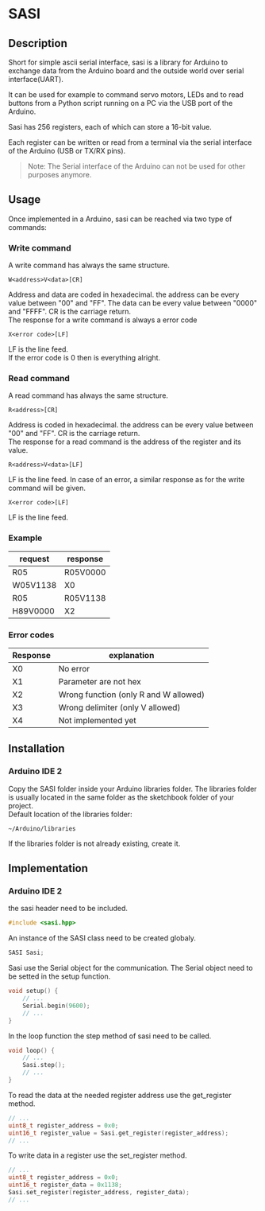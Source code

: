 # SASI
## Description
Short for simple ascii serial interface, sasi is a library for Arduino to exchange data from the Arduino board and the outside world over serial interface(UART).

It can be used for example to command servo motors, LEDs and to read buttons from a Python script running on a PC via the USB port of the Arduino.

Sasi has 256 registers, each of which can store a 16-bit value.

Each register can be written or read from a terminal via the serial interface of the Arduino (USB or TX/RX pins).

>Note: The Serial interface of the Arduino can not be used for other purposes anymore.

## Usage
Once implemented in a Arduino, sasi can be reached via two type of commands:
### Write command
A write command has always the same structure. 
~~~
W<address>V<data>[CR]
~~~
Address and data are coded in hexadecimal.
the address can be every value between "00" and "FF".
The data can be every value between "0000" and "FFFF".
CR is the carriage return.
<br>
The response for a write command is always a error code
~~~
X<error code>[LF]
~~~
LF is the line feed.
<br>
If the error code is 0 then is everything alright.

### Read command
A read command has always the same structure. 
~~~
R<address>[CR]
~~~
Address is coded in hexadecimal.
the address can be every value between "00" and "FF".
CR is the carriage return.
<br>
The response for a read command is the address of the register and its value. 
~~~
R<address>V<data>[LF]
~~~
LF is the line feed.
In case of an error, a similar response as for the write command will be given.
~~~
X<error code>[LF]
~~~
LF is the line feed.

### Example
|request  |response  |
|---------|----------|
|R05      |R05V0000  |
|W05V1138 |X0        |
|R05      |R05V1138  |
|H89V0000 |X2        |

### Error codes
|Response|explanation |
|--------|----------|
|X0      |No error  |
|X1      |Parameter are not hex|      |
|X2      |Wrong function (only R and W allowed)|
|X3      |Wrong delimiter (only V allowed)       |
|X4      |Not implemented yet|
## Installation
### Arduino IDE 2
Copy the SASI folder inside your Arduino libraries folder. The libraries folder is usually located in the same folder as the sketchbook folder of your project. <br>
Default location of the libraries folder:
~~~
~/Arduino/libraries
~~~
If the libraries folder is not already existing, create it.

## Implementation
### Arduino IDE 2
the sasi header need to be included.
~~~c++
#include <sasi.hpp>
~~~
An instance of the SASI class need to be created globaly.
~~~c++
SASI Sasi;
~~~ 
Sasi use the Serial object for the communication.
The Serial object need to be setted in the setup function.
~~~c++
void setup() {
    // ...
    Serial.begin(9600); 
    // ...
}
~~~
In the loop function the step method of sasi need to be called.
~~~c++
void loop() {
    // ...
    Sasi.step();
    // ...
}
~~~
To read the data at the needed register address use the get_register method.
~~~c++
// ...
uint8_t register_address = 0x0;
uint16_t register_value = Sasi.get_register(register_address);
// ...
~~~
To write data in a register use the set_register method.
~~~c++
// ...
uint8_t register_address = 0x0;
uint16_t register_data = 0x1138;
Sasi.set_register(register_address, register_data);
// ...
~~~



